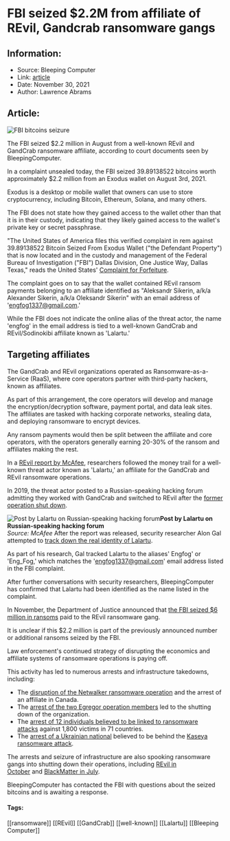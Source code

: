 # FBI seized $2.2M from affiliate of REvil, Gandcrab ransomware gangs
### 

## Information:
+ Source: Bleeping Computer
+ Link: [article](https://www.bleepingcomputer.com/news/security/fbi-seized-22m-from-affiliate-of-revil-gandcrab-ransomware-gangs/)
+ Date: November 30, 2021
+ Author: Lawrence Abrams


## Article:
![FBI bitcoins seizure](https://www.bleepstatic.com/content/hl-images/2021/07/09/FBI-cryptocurrency.jpg)


The FBI seized $2.2 million in August from a well-known REvil and GandCrab ransomware affiliate, according to court documents seen by BleepingComputer.


In a complaint unsealed today, the FBI seized 39.89138522 bitcoins worth approximately $2.2 million from an Exodus wallet on August 3rd, 2021.


Exodus is a desktop or mobile wallet that owners can use to store cryptocurrency, including Bitcoin, Ethereum, Solana, and many others.


The FBI does not state how they gained access to the wallet other than that it is in their custody, indicating that they likely gained access to the wallet's private key or secret passphrase.


"The United States of America files this verified complaint in rem against 39.89138522 Bitcoin Seized From Exodus Wallet ("the Defendant Property") that is now located and in the custody and management of the Federal Bureau of Investigation ("FBI") Dallas Division, One Justice Way, Dallas Texas," reads the United States' [Complaint for Forfeiture](https://www.documentcloud.org/documents/21120139-govuscourts22million-ransom-seizure). 


The complaint goes on to say that the wallet contained REvil ransom payments belonging to an affiliate identified as "Aleksandr Sikerin, a/k/a Alexander Sikerin, a/k/a Oleksandr Sikerin" with an email address of 'engfog1337@gmail.com.'


While the FBI does not indicate the online alias of the threat actor, the name 'engfog' in the email address is tied to a well-known GandCrab and REvil/Sodinokibi affiliate known as 'Lalartu.'


Targeting affiliates
--------------------


The GandCrab and REvil organizations operated as Ransomware-as-a-Service (RaaS), where core operators partner with third-party hackers, known as affiliates.


As part of this arrangement, the core operators will develop and manage the encryption/decryption software, payment portal, and data leak sites. The affiliates are tasked with hacking corporate networks, stealing data, and deploying ransomware to encrypt devices.


Any ransom payments would then be split between the affiliate and core operators, with the operators generally earning 20-30% of the ransom and affiliates making the rest.


In a [REvil report by McAfee](https://www.mcafee.com/blogs/other-blogs/mcafee-labs/mcafee-atr-analyzes-sodinokibi-aka-revil-ransomware-as-a-service-follow-the-money/), researchers followed the money trail for a well-known threat actor known as 'Lalartu,' an affiliate for the GandCrab and REvil ransomware operations.


In 2019, the threat actor posted to a Russian-speaking hacking forum admitting they worked with GandCrab and switched to REvil after the [former operation shut down](https://www.bleepingcomputer.com/news/security/gandcrab-ransomware-shutting-down-after-claiming-to-earn-2-billion/).



![Post by Lalartu on Russian-speaking hacking forum](https://www.bleepstatic.com/images/news/ransomware/r/revil/2.2-million-seizure/lalartu-revil-post.jpg)**Post by Lalartu on Russian-speaking hacking forum**  
*Source: McAfee*
After the report was released, security researcher Alon Gal attempted to [track down the real identity of Lalartu](https://underthebreach.com/f/tracking-down-revils-lalartu-by-utilizing-multiple-osint-metho).


As part of his research, Gal tracked Lalartu to the aliases' Engfog' or 'Eng\_Fog,' which matches the 'engfog1337@gmail.com' email address listed in the FBI complaint.


After further conversations with security researchers, BleepingComputer has confirmed that Lalartu had been identified as the name listed in the complaint.


In November, the Department of Justice announced that [the FBI seized $6 million in ransoms](https://www.bleepingcomputer.com/news/security/us-seizes-6-million-from-revil-ransomware-arrest-kaseya-hacker/) paid to the REvil ransomware gang.


It is unclear if this $2.2 million is part of the previously announced number or additional ransoms seized by the FBI.


Law enforcement's continued strategy of disrupting the economics and affiliate systems of ransomware operations is paying off. 


This activity has led to numerous arrests and infrastructure takedowns, including:


* The [disruption of the Netwalker ransomware operation](https://www.bleepingcomputer.com/news/security/us-charges-netwalker-ransomware-affiliate-seizes-ransom-payments/) and the arrest of an affiliate in Canada.
* The [arrest of the two Egregor operation members](https://www.bleepingcomputer.com/news/security/ransomware-operators-behind-hundreds-of-attacks-arrested-in-ukraine/) led to the shutting down of the organization.
* The [arrest of 12 individuals believed to be linked to ransomware attacks](https://www.bleepingcomputer.com/news/security/police-arrest-hackers-behind-over-1-800-ransomware-attacks/) against 1,800 victims in 71 countries.
* The [arrest of a Ukrainian national](https://www.bleepingcomputer.com/news/security/us-seizes-6-million-from-revil-ransomware-arrest-kaseya-hacker/) believed to be behind the [Kaseya ransomware attack](https://www.bleepingcomputer.com/news/security/kaseya-roughly-1-500-businesses-hit-by-revil-ransomware-attack/).


The arrests and seizure of infrastructure are also spooking ransomware gangs into shutting down their operations, including [REvil in October](https://www.bleepingcomputer.com/news/security/blackmatter-ransomware-claims-to-be-shutting-down-due-to-police-pressure/) and [BlackMatter in July](https://www.bleepingcomputer.com/news/security/blackmatter-ransomware-claims-to-be-shutting-down-due-to-police-pressure/).


BleepingComputer has contacted the FBI with questions about the seized bitcoins and is awaiting a response.




#### Tags:
[[ransomware]] [[REvil]] [[GandCrab]] [[well-known]] [[Lalartu]] [[Bleeping Computer]]
